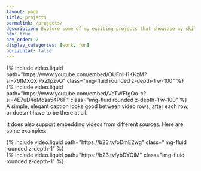 ```yaml
---
layout: page
title: projects
permalink: /projects/
description: Explore some of my exciting projects that showcase my skills and passion for innovation across various fields.
nav: true
nav_order: 2
display_categories: [work, fun]
horizontal: false
---
```


<div class="row mt-3">
    <div class="col-sm mt-3 mt-md-0">
        {% include video.liquid path="https://www.youtube.com/embed/OUFniH1KKzM?si=76fMXQXlPxZfpzvQ" class="img-fluid rounded z-depth-1 w-100" %}
    </div>
    <div class="col-sm mt-3 mt-md-0">
        {% include video.liquid path="https://www.youtube.com/embed/VeTWFfgOo-c?si=4E7uD4eMdsa54P6F" class="img-fluid rounded z-depth-1 w-100" %}
    </div>
</div>
<div class="caption">
    A simple, elegant caption looks good between video rows, after each row, or doesn't have to be there at all.
</div>

It does also support embedding videos from different sources. Here are some examples:

<div class="row mt-3">
    <div class="col-sm mt-3 mt-md-0">
        {% include video.liquid path="https://b23.tv/oDmE2wg" class="img-fluid rounded z-depth-1" %}
    </div>
    <div class="col-sm mt-3 mt-md-0">
        {% include video.liquid path="https://b23.tv/ybDYQiM" class="img-fluid rounded z-depth-1" %}
    </div>
</div>

